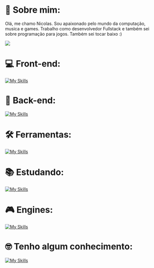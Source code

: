 # 💫 Sobre mim:
Olá, me chamo Nicolas. Sou apaixonado pelo mundo da computação, musica e games. Trabalho como desenvolvedor Fullstack e também sei sobre programação para jogos. Também sei tocar baixo :)

[![](https://visitcount.itsvg.in/api?id=RebelAstronomer&icon=5&color=4)](https://visitcount.itsvg.in)

# 💻 Front-end:
[![My Skills](https://skillicons.dev/icons?i=ts,html,css,react,next,tailwindcss,vite)](https://skillicons.dev)

# 🤖 Back-end:
[![My Skills](https://skillicons.dev/icons?i=fastapi,python,mongodb,postgres,prisma,nodejs)](https://skillicons.dev)

# 🛠 Ferramentas:
[![My Skills](https://skillicons.dev/icons?i=git,npm,pnpm,docker,jest,vitest,neovim,vscode,obsidian)](https://skillicons.dev)

# 📚 Estudando:
[![My Skills](https://skillicons.dev/icons?i=rust,elixir)](https://skillicons.dev)

# 🎮 Engines:
[![My Skills](https://skillicons.dev/icons?i=unreal,godot)](https://skillicons.dev)

# 🤓 Tenho algum conhecimento:
[![My Skills](https://skillicons.dev/icons?i=django,c,cpp,angular,lua,astro)](https://skillicons.dev)

<!-- Proudly created with GPRM ( https://gprm.itsvg.in ) -->
